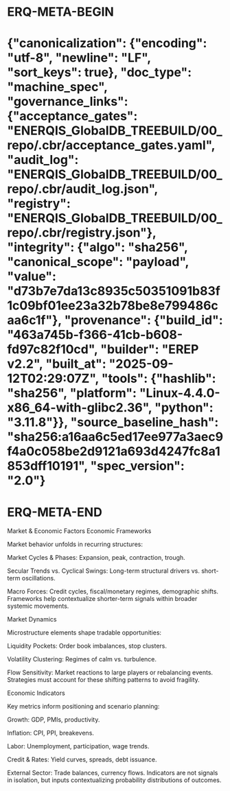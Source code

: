 # ERQ-META-BEGIN
# {"canonicalization": {"encoding": "utf-8", "newline": "LF", "sort_keys": true}, "doc_type": "machine_spec", "governance_links": {"acceptance_gates": "ENERQIS_GlobalDB_TREEBUILD/00_repo/.cbr/acceptance_gates.yaml", "audit_log": "ENERQIS_GlobalDB_TREEBUILD/00_repo/.cbr/audit_log.json", "registry": "ENERQIS_GlobalDB_TREEBUILD/00_repo/.cbr/registry.json"}, "integrity": {"algo": "sha256", "canonical_scope": "payload", "value": "d73b7e7da13c8935c50351091b83f1c09bf01ee23a32b78be8e799486caa6c1f"}, "provenance": {"build_id": "463a745b-f366-41cb-b608-fd97c82f10cd", "builder": "EREP v2.2", "built_at": "2025-09-12T02:29:07Z", "tools": {"hashlib": "sha256", "platform": "Linux-4.4.0-x86_64-with-glibc2.36", "python": "3.11.8"}}, "source_baseline_hash": "sha256:a16aa6c5ed17ee977a3aec9f4a0c058be2d9121a693d4247fc8a1853dff10191", "spec_version": "2.0"}
# ERQ-META-END
Market & Economic Factors
Economic Frameworks

Market behavior unfolds in recurring structures:

Market Cycles & Phases: Expansion, peak, contraction, trough.

Secular Trends vs. Cyclical Swings: Long-term structural drivers vs. short-term oscillations.

Macro Forces: Credit cycles, fiscal/monetary regimes, demographic shifts.
Frameworks help contextualize shorter-term signals within broader systemic movements.

Market Dynamics

Microstructure elements shape tradable opportunities:

Liquidity Pockets: Order book imbalances, stop clusters.

Volatility Clustering: Regimes of calm vs. turbulence.

Flow Sensitivity: Market reactions to large players or rebalancing events.
Strategies must account for these shifting patterns to avoid fragility.

Economic Indicators

Key metrics inform positioning and scenario planning:

Growth: GDP, PMIs, productivity.

Inflation: CPI, PPI, breakevens.

Labor: Unemployment, participation, wage trends.

Credit & Rates: Yield curves, spreads, debt issuance.

External Sector: Trade balances, currency flows.
Indicators are not signals in isolation, but inputs contextualizing probability distributions of outcomes.

